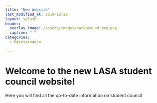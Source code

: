 ```yaml
---
title: "New Website"
last_modified_at: 2019-12-20
layout: splash
header:
  overlay_image: /assets/images/background_img.png
  caption: " "
categories:
  - Maintainance
 
---
```

# Welcome to the new LASA student council website!
Here you will find all the up-to-date information on student council
